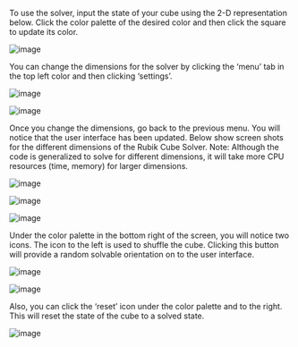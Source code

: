 To use the solver, input the state of your cube using the 2-D representation below. Click the color palette of the desired color and then click the square to update its color.

![image](https://user-images.githubusercontent.com/14824605/34399790-eeb74280-eb58-11e7-90fc-45357218cc91.png)

You can change the dimensions for the solver by clicking the ‘menu’ tab in the top left color and then clicking ‘settings’. 

![image](https://user-images.githubusercontent.com/14824605/34399821-2de2c664-eb59-11e7-8e88-06816fac26ae.png)


![image](https://user-images.githubusercontent.com/14824605/34399827-37102f38-eb59-11e7-8339-0f17caa68b8b.png)

Once you change the dimensions, go back to the previous menu. You will notice that the user interface has been updated. Below show screen shots for the different dimensions of the Rubik Cube Solver. Note: Although the code is generalized to solve for different dimensions, it will take more CPU resources (time, memory) for larger dimensions.


![image](https://user-images.githubusercontent.com/14824605/34399839-4fb25dae-eb59-11e7-9096-b832fad9fcbe.png)

![image](https://user-images.githubusercontent.com/14824605/34399844-5a1bbd4e-eb59-11e7-87b1-5d25a827f9be.png)

![image](https://user-images.githubusercontent.com/14824605/34399865-8c035baa-eb59-11e7-9d16-584f4cca3497.png)


Under the color palette in the bottom right of the screen, you will notice two icons. The icon to the left is used to shuffle the cube. Clicking this button will provide a random solvable orientation on to the user interface.

![image](https://user-images.githubusercontent.com/14824605/34399888-b1778c62-eb59-11e7-80b2-f15a47b3865f.png)

![image](https://user-images.githubusercontent.com/14824605/34399899-c176040e-eb59-11e7-92f1-9aab4cc6248e.png)

Also, you can click the ‘reset’ icon under the color palette and to the right. This will reset the state of the cube to a solved state.

![image](https://user-images.githubusercontent.com/14824605/34399919-e16ff62a-eb59-11e7-86c8-c5906c1a5fce.png)
